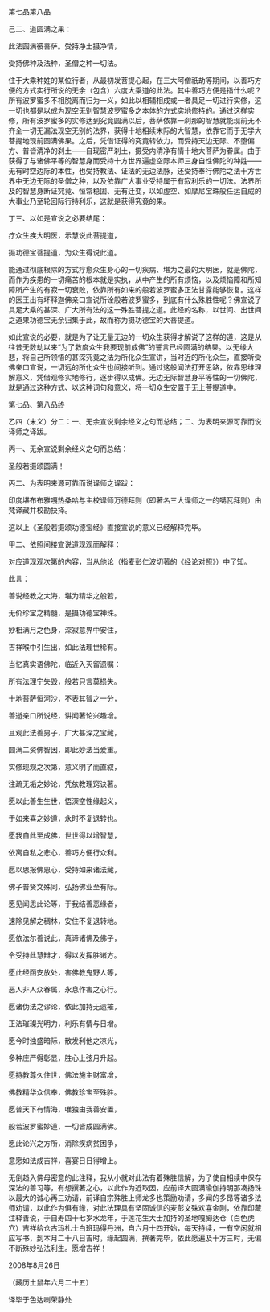 第七品第八品

己二、道圆满之果：

此法圆满彼菩萨。受持净土摄净情，

受持佛种及法种，圣僧之种一切法。

住于大乘种姓的某位行者，从最初发菩提心起，在三大阿僧祇劫等期间，以善巧方便的方式实行所说的无余（包含）六度大乘道的此法。其中善巧方便是指什么呢？所有波罗蜜多不相脱离而归为一义，如此以相辅相成或一者具足一切进行实修，这一切也都是以成为现空无别智慧波罗蜜多之本体的方式实地修持的。通过这样实修，所有波罗蜜多的实修达到究竟圆满以后，菩萨依靠一刹那的智慧就能现前无不齐全一切无漏法现空无别的法界，获得十地相续末际的大智慧，依靠它而于无学大菩提地现前圆满佛果。之后，凭借证得的究竟转依力，而受持天边无际、不堕偏方、普皆清净的刹土——自现密严刹土，摄受内清净有情十地大菩萨为眷属。由于获得了与诸佛平等的智慧身而受持十方世界遍虚空际本师三身自性佛陀的种姓——无有时空边际的本性，也受持教法、证法的无边法脉，还受持奉行佛陀之法十方世界中无边无际的圣僧之种，以及依靠广大事业受持属于有寂利乐的一切法。法界所及的智慧身断证究竟、恒常稳固、无有迁变，以如虚空、如摩尼宝珠般任运自成的大事业乃至轮回际行持利乐，这就是获得究竟的果。

丁三、以如是宣说之必要结尾：

疗众生疾大明医，示慧说此菩提道，

摄功德宝菩提道，为众生得说此道。

能通过彻底根除的方式疗愈众生身心的一切疾病、堪为之最的大明医，就是佛陀，而作为疾患的一切痛苦的根本就是实执，从中产生的所有烦恼，以及烦恼障和所知障所产生的有寂一切衰败，依靠所有如来的般若波罗蜜多正法甘露能够恢复。这样的医王出有坏释迦佛亲口宣说所诠般若波罗蜜多，到底有什么殊胜性呢？佛宣说了具足大乘的甚深、广大所有法的这一殊胜菩提之道。此经的名称，以世间、出世间之道果功德宝无余归集于此，故而称为摄功德宝的大菩提道。

如此宣说的必要，就是为了让无量无边的一切众生获得才解说了这样的道，这是从往昔无数劫以来“为了救度众生我要现前成佛”的誓言已经圆满的结果。以无缘大悲，将自己所领悟的甚深究竟之法为所化众生宣讲，当时近的所化众生，直接听受佛亲口宣说，一切远的所化众生也间接听到。通过这般闻法打开思路，依靠思维理解意义，凭借观修实地修行，逐步得以成佛。无边无际智慧身平等性的一切佛陀，就是通过这种方式、以这种词句和意义，将一切众生安置于无上菩提道中。

第七品、第八品终

乙四（末义）分二：一、无余宣说剩余经义之句而总结；二、为表明来源可靠而说译师之译跋。

丙一、无余宣说剩余经义之句而总结：

圣般若摄颂圆满！

丙二、为表明来源可靠而说译师之译跋：

印度堪布布雅嘎热桑哈与主校译师万德拜则（即著名三大译师之一的噶瓦拜则）由梵译藏并校勘抉择。

这以上《圣般若摄颂功德宝经》直接宣说的意义已经解释完毕。

甲二、依照间接宣说道现观而解释：

对应道现观次第的内容，当从他论（指麦彭仁波切著的《经论对照》）中了知。

此言：

善说经教之大海，堪为精华之般若，

无价珍宝之精髓，是摄功德宝神珠。

妙相满月之色身，深寂意界中安住，

吉祥喉中引生出，如此法理世稀有。

当忆真实语佛陀，临近入灭留遗嘱：

所有法理宁失毁，般若只言莫损失。

十地菩萨恒河沙，不表其智之一分，

善逝亲口所说经，讲闻著论兴趣增。

且观此法善男子，广大甚深之宝藏，

圆满二资佛智因，即此妙法当爱重。

实修现观之次第，意义明了而直叙，

注疏无垢之妙论，凭依教理窍诀著。

愿以此善生生世，悟深空性缘起义，

于如来喜之妙道，永时不复退转也。

愿我自此至成佛，世世得以增智慧，

依离自私之悲心，善巧方便行众利。

愿以思报佛恩心，受持如来诸法藏，

佛子普贤文殊同，弘扬佛业至有际。

愿见闻思此论等，于我结善恶缘者，

速除见解之稠林，安住不复退转地。

愿依法尔善说此，真谛诸佛及佛子，

令受持此慧辩才，得以发挥胜诸方。

愿此经函安放处，害佛教鬼野人等，

恶人非人众眷属，永息作害之心行。

愿诸伪法之谬论，依此加持无遗摧，

正法璀璨光明力，利乐有情与日增。

愿今时浊盛暗际，散发利他之凉光，

多种庄严得彰显，胜心上弦月升起。

愿持教尊久住世，佛法施主财富增，

佛教精华众信奉，佛教珍宝至殊胜。

愿普天下有情海，唯独由我善安置，

般若波罗蜜妙道，一切皆成圆满佛。

愿此论兴之方所，消除疾病贫困争，

意愿如法成吉祥，喜宴日日得增上。

无倒趋入佛母密意的此注释，我从小就对此法有着殊胜信解，为了使自相续中保存深法的善习等，有想撰著之心，以此作为近取因，应前译大圆满瑜伽持明那凑扬珠以最大的诚心再三劝请，前译自宗殊胜上师龙多也策励劝请，多闻的多昂等诸多法师劝请，以此作为俱有缘，对此法理具有坚固诚信的麦彭文殊欢喜金刚，依靠印藏注释善说，于自寿四十七岁水龙年，于莲花生大士加持的圣地嘎姆达仓（白色虎穴）吉祥给仓古玛札士白班玛得丹洲，自六月十四开始，每天持续，一有空闲就相应写书，到本月二十八日吉时，缘起圆满，撰著完毕，依此愿遍及十方三时，无偏不断殊妙弘法利生。愿增吉祥！

2008年8月26日

（藏历土鼠年六月二十五）

译毕于色达喇荣静处
